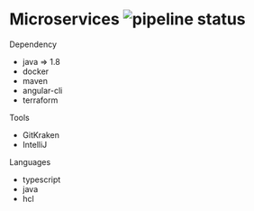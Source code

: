 # Microservices ![pipeline status](https://travis-ci.org/DanielMorales9/micro.svg?branch=master) 


Dependency
- java => 1.8
- docker
- maven
- angular-cli
- terraform

Tools

- GitKraken
- IntelliJ

Languages
- typescript
- java
- hcl
